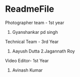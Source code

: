 
# ReadmeFile
Photographer team - 1st year 

1. Gyanshankar pd singh


Technical Team - 3rd Year

1. Aayush Dutta
2.Jagannath Roy


Video Editor- 1st Year
1. Avinash Kumar
